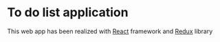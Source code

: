 # To do list application

This web app has been realized with [React](https://reactjs.org/) framework and [Redux](https://redux.js.org/) library
